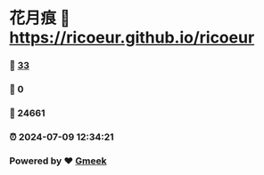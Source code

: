 # 花月痕 :link: https://ricoeur.github.io/ricoeur 
### :page_facing_up: [33](https://ricoeur.github.io/ricoeur/tag.html) 
### :speech_balloon: 0 
### :hibiscus: 24661 
### :alarm_clock: 2024-07-09 12:34:21 
### Powered by :heart: [Gmeek](https://github.com/Meekdai/Gmeek)
